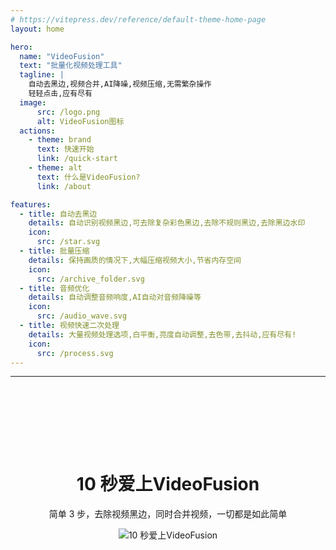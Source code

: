 ```yaml
---
# https://vitepress.dev/reference/default-theme-home-page
layout: home

hero:
  name: "VideoFusion"
  text: "批量化视频处理工具"
  tagline: | 
    自动去黑边,视频合并,AI降噪,视频压缩,无需繁杂操作
    轻轻点击,应有尽有
  image:
      src: /logo.png
      alt: VideoFusion图标
  actions:
    - theme: brand
      text: 快速开始
      link: /quick-start
    - theme: alt
      text: 什么是VideoFusion?
      link: /about

features:
  - title: 自动去黑边
    details: 自动识别视频黑边,可去除复杂彩色黑边,去除不规则黑边,去除黑边水印
    icon:
      src: /star.svg
  - title: 批量压缩
    details: 保持画质的情况下,大幅压缩视频大小,节省内存空间
    icon:
      src: /archive_folder.svg
  - title: 音频优化
    details: 自动调整音频响度,AI自动对音频降噪等
    icon:
      src: /audio_wave.svg
  - title: 视频快速二次处理
    details: 大量视频处理选项,白平衡,亮度自动调整,去色带,去抖动,应有尽有!
    icon:
      src: /process.svg
---
```


---

<div style="margin-top:150px">
<center><h1>10 秒爱上VideoFusion</h1>
简单 3 步，去除视频黑边，同时合并视频，一切都是如此简单

![10 秒爱上VideoFusion](/demo.gif)

</center>
</div>